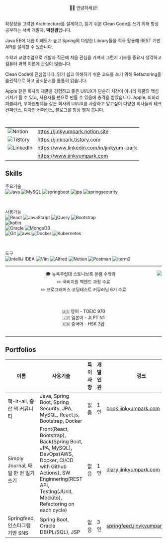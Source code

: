 <p align="center">  
  🙋‍♂️ 안녕하세요!
  <br/><br/>
  
  확장성을 고려한 Architecture를 설계하고, 읽기 쉬운 Clean Code를 쓰기 위해 항상 공부하는 서버 개발자, <b>박진겸</b>입니다.
  <br/>
  
  Java EE에 대한 이해도가 높고 Spring의 다양한 Library들을 적극 활용해 REST 기반 API를 설계할 수 있습니다.
  <br/>
  
  수학과 교양수업으로 개발자 직군에 처음 관심을 가져서 그런지 기초를 중요시 생각하고 컴퓨터 과학 이론에 관심이 많습니다.
  <br/>
  
  Clean Code에 진심입니다. 읽기 쉽고 이해하기 쉬운 코드를 쓰기 위해 Refactoring을 습관적으로 하고 공식문서를 틈틈히 읽습니다.
  <br/>
  
  Apple 같은 회사의 제품을 경험하고 좋은 UI/UX가 단순히 치장이 아니라 제품의 핵심 가치가 될 수 있고, 사용자를 팬으로 만들 수 있음에 충격을 받았습니다. 
  Apple, 비바리퍼블리카, 우아한형제들 같은 회사의 UI/UX를 사랑하고 알고싶어 다양한 회사들의 테크 컨퍼런스, 디자인 컨퍼런스, 블로그를 항상 챙겨 봅니다.
  <br/>
</p>

<br/>

<div align="center">
  
| | |
| -- | -- |
| ![Notion](https://img.shields.io/badge/notion-%23000000?style=for-the-badge&logo=notion&logoColor=white&link=https://jinkyumpark.notion.site") | https://jinkyumpark.notion.site |
| ![TiStory](https://img.shields.io/badge/Tistory-%23000000.svg?style=for-the-badge&logo=tistory&logoColor=white) | https://jinkpark.tistory.com |
| ![LinkedIn](https://img.shields.io/badge/linkedin-%230077B5.svg?style=for-the-badge&logo=linkedin&logoColor=white) | https://www.linkedin.com/in/jinkyum-park | 
| | https://www.jinkyumpark.com | 
  
</div>

## Skills
주요기술<br/>
![Java](https://img.shields.io/badge/Java-ED8B00?style=for-the-badge&logo=java&logoColor=white)
![MySQL](https://img.shields.io/badge/MySQL-4479A1?style=for-the-badge&logo=MySQL&logoColor=white)
![springboot](https://img.shields.io/badge/Springboot-6DB33F?style=for-the-badge&logo=SpringBoot&logoColor=white)
![jpa](https://img.shields.io/badge/JPA-%236DB33F.svg?style=for-the-badge&logo=spring&logoColor=white)
![springsecurity](https://img.shields.io/badge/Spring_Security-6DB33F?style=for-the-badge&logo=Spring-Security&logoColor=white)

<br/>

사용가능<br/>
![React](https://img.shields.io/badge/React-007396?style=for-the-badge&logo=React&logoColor=white)
![JavaScript](https://img.shields.io/badge/javascript-F7DF1E?style=for-the-badge&logo=javascript&logoColor=white)
![jQuery](https://img.shields.io/badge/jQuery-0769AD?style=for-the-badge&logo=jQuery)
![Bootstrap](https://img.shields.io/badge/bootstrap-7952B3?style=for-the-badge&logo=bootstrap&logoColor=white)
<br/>
![kotlin](https://img.shields.io/badge/Kotlin-0095D5?&style=for-the-badge&logo=kotlin&logoColor=white)
<br/>
![Oracle](https://img.shields.io/badge/Oracle_DB-F80000?style=for-the-badge&logo=oracle&logoColor=white)
![MongoDB](https://img.shields.io/badge/MongoDB-47A248?style=for-the-badge&logo=MongoDB&logoColor=white)
<br/>
![Git](https://img.shields.io/badge/Git-F05032?style=for-the-badge&logo=Git&logoColor=white)
![aws](https://img.shields.io/badge/Amazon_AWS-FF9900?style=for-the-badge&logo=amazonaws&logoColor=white)
![Docker](https://img.shields.io/badge/Docker-2496ED?style=for-the-badge&logo=Docker&logoColor=white)
![Kubernetes](https://img.shields.io/badge/kubernetes-%23326ce5.svg?style=for-the-badge&logo=kubernetes&logoColor=white)

<br/>

도구 <br/>
![IntelliJ IDEA](https://img.shields.io/badge/IntelliJIDEA-000000.svg?style=for-the-badge&logo=intellij-idea&logoColor=white)
![Vim](https://img.shields.io/badge/Vim-019733?style=for-the-badge&logo=Vim&logoColor=white)
![Alfred](https://img.shields.io/badge/alfred-%235C1F87.svg?style=for-the-badge&logo=alfred)
![Notion](https://img.shields.io/badge/Notion-%23000000.svg?style=for-the-badge&logo=notion&logoColor=white)
![Postman](https://img.shields.io/badge/Postman-FF6C37?style=for-the-badge&logo=postman&logoColor=white)
![iterm2](https://img.shields.io/badge/iterm2-%23000000?style=for-the-badge&logo=iterm2&logoColor=white)

<hr/>

<div align="center">
<img align="right" src="https://github-readme-stats.vercel.app/api/top-langs/?username=jinkyumpark&theme=dracula&exclude_repo=Computer-Science-Engineering&layout=compact&langs_count=10"/>
  
🎓 뉴욕주립대 스토니브룩 본캠 수학과
  <br/>
✏️ 국비지원 백엔드 과정 수료 <br/>
✏️ 프로그래머스 코딩테스트 커뮤러닝 6기 수료
  
  <br/>
  
🇺🇸 영어 - TOEIC 970
  <br/>
🇯🇵 일본어 - JLPT N1
  <br/>
🇨🇳 중국어 - HSK 3급
  <br/><br/>
</div>

<hr/>

## Portfolios
| 이름 | 사용기술 | 특이사항 | 개발인원 | 링크 |
| ------------------------- | ------------------------- | ------------------------- | ------------------------- | ------------------------- |
| 책-it-all, 종합 책 커뮤니티 | Java, Spring Boot, Spring Security, JPA, MySQL, React.js, Bootstrap, Docker | 없음 | 1인 | [book.jinkyumpark.com](https://book.jinkyumpark.com) |
| Simply Journal, 매일 한 번 일기쓰기 | Front(React, Bootstrap), Back(Spring Boot, JPA, MySQL), DevOps(AWS, Docker, CI/CD with Github Actions), SW Enginnering(REST API, Testing(JUnit, Mockito), Refactoring on each cycle) | 없음 | 1인 | [diary.jinkyumpark.com](http://diary.jinkyumpark.com) |
| Springfeed, 인스타그램 기반 SNS | Spring Boot, Oracle DB(PL/SQL), JSP | 없음 | 3인 | [springfeed.jinykyumpark.com](http://springfeed.jinkyumpark.com) |
